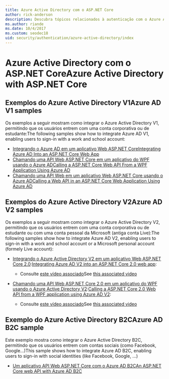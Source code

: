 ```yaml
---
title: Azure Active Directory com o ASP.NET Core
author: rick-anderson
description: Descubra tópicos relacionados à autenticação com o Azure Active Directory no ASP.NET Core.
ms.author: riande
ms.date: 10/4/2017
ms.custom: seodec18
uid: security/authentication/azure-active-directory/index
---
```

# <a name="azure-active-directory-with-aspnet-core"></a><span data-ttu-id="f9635-103">Azure Active Directory com o ASP.NET Core</span><span class="sxs-lookup"><span data-stu-id="f9635-103">Azure Active Directory with ASP.NET Core</span></span>

## <a name="azure-ad-v1-samples"></a><span data-ttu-id="f9635-104">Exemplos do Azure Active Directory V1</span><span class="sxs-lookup"><span data-stu-id="f9635-104">Azure AD V1 samples</span></span>
<span data-ttu-id="f9635-105">Os exemplos a seguir mostram como integrar o Azure Active Directory V1, permitindo que os usuários entrem com uma conta corporativa ou de estudante:</span><span class="sxs-lookup"><span data-stu-id="f9635-105">The following samples show how to integrate Azure AD V1, enabling users to sign-in with a work and school account:</span></span>
* [<span data-ttu-id="f9635-106">Integrando o Azure AD em um aplicativo Web ASP.NET Core</span><span class="sxs-lookup"><span data-stu-id="f9635-106">Integrating Azure AD Into an ASP.NET Core Web App</span></span>](https://azure.microsoft.com/documentation/samples/active-directory-dotnet-webapp-openidconnect-aspnetcore/)
* [<span data-ttu-id="f9635-107">Chamando uma API Web ASP.NET Core em um aplicativo do WPF usando o Azure AD</span><span class="sxs-lookup"><span data-stu-id="f9635-107">Calling a ASP.NET Core Web API From a WPF Application Using Azure AD</span></span>](https://azure.microsoft.com/documentation/samples/active-directory-dotnet-native-aspnetcore/)
* [<span data-ttu-id="f9635-108">Chamando uma API Web em um aplicativo Web ASP.NET Core usando o Azure AD</span><span class="sxs-lookup"><span data-stu-id="f9635-108">Calling a Web API in an ASP.NET Core Web Application Using Azure AD</span></span>](https://azure.microsoft.com/documentation/samples/active-directory-dotnet-webapp-webapi-openidconnect-aspnetcore/)

## <a name="azure-ad-v2-samples"></a><span data-ttu-id="f9635-109">Exemplos do Azure Active Directory V2</span><span class="sxs-lookup"><span data-stu-id="f9635-109">Azure AD V2 samples</span></span>
<span data-ttu-id="f9635-110">Os exemplos a seguir mostram como integrar o Azure Active Directory V2, permitindo que os usuários entrem com uma conta corporativa ou de estudante ou com uma conta pessoal da Microsoft (antiga conta Live):</span><span class="sxs-lookup"><span data-stu-id="f9635-110">The following samples show how to integrate Azure AD V2, enabling users to sign-in with a work and school account or a Microsoft personal account (formely Live account):</span></span>
* <span data-ttu-id="f9635-111">[Integrando o Azure Active Directory V2 em um aplicativo Web ASP.NET Core 2.0](https://github.com/Azure-Samples/active-directory-aspnetcore-webapp-openidconnect-v2):</span><span class="sxs-lookup"><span data-stu-id="f9635-111">[Integrating Azure AD V2 into an ASP.NET Core 2.0 web app](https://github.com/Azure-Samples/active-directory-aspnetcore-webapp-openidconnect-v2):</span></span> 
  * <span data-ttu-id="f9635-112">Consulte [este vídeo associado](https://channel9.msdn.com/Events/Build/2018/THR5001)</span><span class="sxs-lookup"><span data-stu-id="f9635-112">See [this associated video](https://channel9.msdn.com/Events/Build/2018/THR5001)</span></span> 

* <span data-ttu-id="f9635-113">[Chamando uma API Web ASP.NET Core 2.0 em um aplicativo do WPF usando o Azure Active Directory V2](https://github.com/azure-samples/active-directory-dotnet-native-aspnetcore-v2):</span><span class="sxs-lookup"><span data-stu-id="f9635-113">[Calling a ASP.NET Core 2.0 Web API from a WPF application using Azure AD V2](https://github.com/azure-samples/active-directory-dotnet-native-aspnetcore-v2):</span></span> 
  * <span data-ttu-id="f9635-114">Consulte [este vídeo associado](https://channel9.msdn.com/Events/Build/2018/THR5000)</span><span class="sxs-lookup"><span data-stu-id="f9635-114">See [this associated video](https://channel9.msdn.com/Events/Build/2018/THR5000)</span></span>

## <a name="azure-ad-b2c-sample"></a><span data-ttu-id="f9635-115">Exemplo do Azure Active Directory B2C</span><span class="sxs-lookup"><span data-stu-id="f9635-115">Azure AD B2C sample</span></span>
<span data-ttu-id="f9635-116">Este exemplo mostra como integrar o Azure Active Directory B2C, permitindo que os usuários entrem com contas sociais (como Facebook, Google...)</span><span class="sxs-lookup"><span data-stu-id="f9635-116">This sample shows how to integrate Azure AD B2C, enabling users to sign-in with social identities (like Facebook, Google, ...)</span></span>
* [<span data-ttu-id="f9635-117">Um aplicativo API Web ASP.NET Core com o Azure AD B2C</span><span class="sxs-lookup"><span data-stu-id="f9635-117">An ASP.NET Core web API with Azure AD B2C</span></span>](https://azure.microsoft.com/resources/samples/active-directory-b2c-dotnetcore-webapi/)

